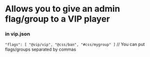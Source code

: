 # Allows you to give an admin flag/group to a VIP player

### in vip.json
`"flags": [ "@vip/vip", "@css/ban", "#css/mygroup" ]` // You can put flags/groups separated by commas
 